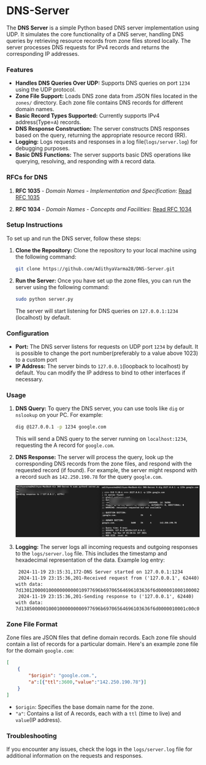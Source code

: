 # DNS-Server

The **DNS Server** is a simple Python based DNS server implementation using UDP. It simulates the core functionality of a DNS server, handling DNS queries by retrieving resource records from zone files stored locally. The server processes DNS requests for IPv4 records and returns the corresponding IP addresses.

### Features

- **Handles DNS Queries Over UDP:** Supports DNS queries on port `1234` using the UDP protocol.
- **Zone File Support:** Loads DNS zone data from JSON files located in the `zones/` directory. Each zone file contains DNS records for different domain names.
- **Basic Record Types Supported:** Currently supports IPv4 address(Type=`A`) records.
- **DNS Response Construction:** The server constructs DNS responses based on the query, returning the appropriate resource record (RR).
- **Logging:** Logs requests and responses in a log file(`logs/server.log`) for debugging purposes.
- **Basic DNS Functions:** The server supports basic DNS operations like querying, resolving, and responding with `A` record data.

### RFCs for DNS

1. **RFC 1035** - *Domain Names - Implementation and Specification*: 
    [Read RFC 1035](https://tools.ietf.org/html/rfc1035)

2. **RFC 1034** - *Domain Names - Concepts and Facilities*:
    [Read RFC 1034](https://tools.ietf.org/html/rfc1034)

### Setup Instructions

To set up and run the DNS server, follow these steps:

1. **Clone the Repository:**
   Clone the repository to your local machine using the following command:
   ```bash
   git clone https://github.com/AdithyaVarma28/DNS-Server.git
   ```

2. **Run the Server:**
   Once you have set up the zone files, you can run the server using the following command:
   ```bash
   sudo python server.py
   ```
   The server will start listening for DNS queries on `127.0.0.1:1234` (localhost) by default.

### Configuration

- **Port:** The DNS server listens for requests on UDP port `1234` by default. It is possible to change the port number(preferably to a value above 1023) to a custom port
- **IP Address:** The server binds to `127.0.0.1`(loopback to localhost) by default. You can modify the IP address to bind to other interfaces if necessary.

### Usage

1. **DNS Query:**
   To query the DNS server, you can use tools like `dig` or `nslookup` on your PC. For example:
   ```bash
   dig @127.0.0.1 -p 1234 google.com
   ```
   This will send a DNS query to the server running on `localhost:1234`, requesting the A record for `google.com`.

2. **DNS Response:**
   The server will process the query, look up the corresponding DNS records from the zone files, and respond with the requested record (if found). For example, the server might respond with a record such as `142.250.190.78` for the query `google.com`.

   ![Client to server](images/client-server.png)

3. **Logging:**
   The server logs all incoming requests and outgoing responses to the `logs/server.log` file. This includes the timestamp and hexadecimal representation of the data.
   Example log entry:
   ```
    2024-11-19 23:15:31,172-DNS Server started on 127.0.0.1:1234
    2024-11-19 23:15:36,201-Received request from ('127.0.0.1', 62440) with data: 7d13012000010000000000010977696b69706564696103636f6d00000100010000291000000000000000
    2024-11-19 23:15:36,201-Sending response to ('127.0.0.1', 62440) with data: 7d13850000010001000000000977696b69706564696103636f6d0000010001c00c0001000100000e100004d0509ae0
   ```

### Zone File Format
Zone files are JSON files that define domain records. Each zone file should contain a list of records for a particular domain. Here's an example zone file for the domain `google.com`:

```json
[
    {
        "$origin": "google.com.",
        "a":[{"ttl":3600,"value":"142.250.190.78"}]
    }
]
```

- `$origin`: Specifies the base domain name for the zone.
- `"a"`: Contains a list of A records, each with a `ttl` (time to live) and `value`(IP address).

### Troubleshooting

If you encounter any issues, check the logs in the `logs/server.log` file for additional information on the requests and responses. 